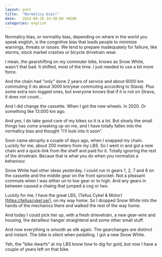 ```yaml
---
layout: post
title:  "Normalicy bias!"
date:   2024-09-26 14:30:00 +0200
categories: english
---
```


Normalicy bias, or normality bias, depending on where in the world you speak english, is the congnitive bias that leads people to minimize warnings, threats or issues. We tend to prepare inadequately for failiure, like storms, stock market crashes or bicycle drivetrain wear.

I mean, the gearshifting on my commuter bike, knows as Snow White, wasn't that bad. It shifted, most of the time. I just needed to use a bit more force.

And the chain had "only" done 2 years of service and about 6000 km commuting (I do about 3000 km/year commuting according to Stava). Plus some extra non-logged ones, but everyone knows that if it is not on Strava, it does not count...

And I did change the cassette. When I got the new wheels. In 2020. Or something like 13.000 km ago.

And yes, I do take good care of my bikes so it is a lot. But slowly the small things has come sneaking up on me, and I have totally fallen into the normalicy bias and thought "I'll look into it soon".

Soon came abruptly a couple of days ago, when I snapped my chain. Luckily for me, about 200 meters from my LBS. So I went in and got a new chain and a quick-link from the shelf and paid for it. Totally ignoring the rest of the drivetrain. Becaue that is what you do when you normalize a behaviour.

Snow White had other ideas yesterday. I could run in gears 1, 2, 7 and 8 on the cassette and the middle gear on the front sprocket. Not a pleasant commute when I was either un to low gear or to high. And any gears in between caused a chaing that jumped a cog or two.

Luckily for me, I have the great LBS, (Tellus Cykel & Motor)[https://telluscykel.se/], on my way home. So I dropped Snow White into the hands of the mechanics there and walked the rest of the way home.

And today I could pick her up, with a fresh drievetrain, a new gear-wire and housing, the derailleur hanger straightend and some other small stuff.

And now everything is smooth as silk again. The gearchanges are distinct and instant. The bike is silent when pedalling. I got a new Snow White.

Yeh, the "bike dwarfs" at my LBS know how to dig for gold, but now I have a couple of years left on that bike.